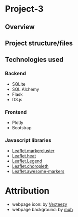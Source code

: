 # Project-3

## Overview


## Project structure/files


## Technologies used
### Backend
* SQLite
* SQL Alchemy
* Flask
* D3.js
### Frontend
* Plotly
* Bootstrap
### Javascript libraries
* [Leaflet.markercluster](https://github.com/Leaflet/Leaflet.markercluster)
* [Leaflet.heat](https://github.com/Leaflet/Leaflet.heat)
* [Leaflet.Legend](https://github.com/ptma/Leaflet.Legend)
* [Leaflet.choropleth](https://github.com/timwis/leaflet-choropleth/)
* [Leaflet.awesome-markers](https://github.com/lennardv2/Leaflet.awesome-markers)

# Attribution
* webpage icon: by [Vecteezy](https://www.vecteezy.com/)
* webpage background: by [muh](https://dribbble.com/meetingsquare)
